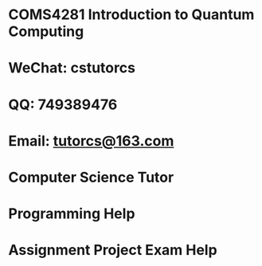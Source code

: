# COMS4281 Introduction to Quantum Computing
# WeChat: cstutorcs

# QQ: 749389476

# Email: tutorcs@163.com

# Computer Science Tutor

# Programming Help

# Assignment Project Exam Help
